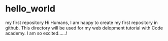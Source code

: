 # hello_world
my first repository
Hi Humans,
I am happy to create my first repository in github.  This directory will be used for my web delopment tutorial with Code academy. I am so excited......!
